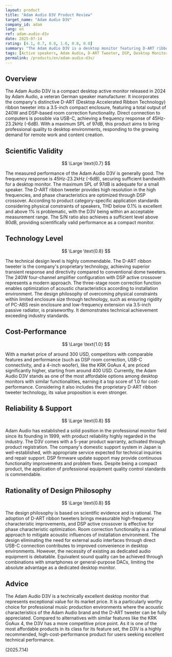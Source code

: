 ```yaml
---
layout: product
title: "Adam Audio D3V Product Review"
target_name: "Adam Audio D3V"
company_id: adam
lang: en
ref: adam-audio-d3v
date: 2025-07-14
rating: [4.1, 0.7, 0.8, 1.0, 0.8, 0.8]
summary: "The Adam Audio D3V is a desktop monitor featuring D-ART ribbon tweeters. It boasts an excellent technical design and offers outstanding, best-in-class cost-performance compared to alternatives with similar features."
tags: [Active speakers, Adam Audio, D-ART Tweeter, DSP, Desktop Monitor]
permalink: /products/en/adam-audio-d3v/
---
```

## Overview

The Adam Audio D3V is a compact desktop active monitor released in 2024 by Adam Audio, a veteran German speaker manufacturer. It incorporates the company's distinctive D-ART (Desktop Accelerated Ribbon Technology) ribbon tweeter into a 3.5-inch compact enclosure, featuring a total output of 240W and DSP-based room correction functionality. Direct connection to computers is possible via USB-C, achieving a frequency response of 45Hz-23.2kHz (-6dB). With a maximum SPL of 97dB, this product aims to bring professional quality to desktop environments, responding to the growing demand for remote work and content creation.

## Scientific Validity

$$ \Large \text{0.7} $$

The measured performance of the Adam Audio D3V is generally good. The frequency response is 45Hz-23.2kHz (-6dB), securing sufficient bandwidth for a desktop monitor. The maximum SPL of 97dB is adequate for a small speaker. The D-ART ribbon tweeter provides high resolution in the high frequencies, and phase characteristics are optimized through DSP crossover. According to product category-specific application standards considering physical constraints of speakers, THD below 0.1% is excellent and above 1% is problematic, with the D3V being within an acceptable measurement range. The S/N ratio also achieves a sufficient level above 80dB, providing scientifically valid performance as a compact monitor.

## Technology Level

$$ \Large \text{0.8} $$

The technical design level is highly commendable. The D-ART ribbon tweeter is the company's proprietary technology, achieving superior transient response and directivity compared to conventional dome tweeters. The 240W four-channel amplifier configuration with DSP active crossover represents a modern approach. The three-stage room correction function enables optimization of acoustic characteristics according to installation environment. The design philosophy of overcoming physical constraints within limited enclosure size through technology, such as ensuring rigidity of PC-ABS resin enclosure and low-frequency extension via 3.5-inch passive radiator, is praiseworthy. It demonstrates technical achievement exceeding industry standards.

## Cost-Performance

$$ \Large \text{1.0} $$

With a market price of around 300 USD, competitors with comparable features and performance (such as DSP room correction, USB-C connectivity, and a 4-inch woofer), like the KRK GoAux 4, are priced significantly higher, starting from around 400 USD. Currently, the Adam Audio D3V stands as one of the most affordable options among desktop monitors with similar functionalities, earning it a top score of 1.0 for cost-performance. Considering it also includes the proprietary D-ART ribbon tweeter technology, its value proposition is even stronger.

## Reliability & Support

$$ \Large \text{0.8} $$

Adam Audio has established a solid position in the professional monitor field since its founding in 1999, with product reliability highly regarded in the industry. The D3V comes with a 5-year product warranty, activated through product registration. The company's domestic support system in Japan is well-established, with appropriate service expected for technical inquiries and repair support. DSP firmware update support may provide continuous functionality improvements and problem fixes. Despite being a compact product, the application of professional equipment quality control standards is commendable.

## Rationality of Design Philosophy

$$ \Large \text{0.8} $$

The design philosophy is based on scientific evidence and is rational. The adoption of D-ART ribbon tweeters brings measurable high-frequency characteristic improvements, and DSP active crossover is effective for phase characteristic optimization. Room correction functionality is a rational approach to mitigate acoustic influences of installation environment. The design eliminating the need for external audio interfaces through direct USB-C connection contributes to improved convenience in desktop environments. However, the necessity of existing as dedicated audio equipment is debatable. Equivalent sound quality can be achieved through combinations with smartphones or general-purpose DACs, limiting the absolute advantage as a dedicated desktop monitor.

## Advice

The Adam Audio D3V is a technically excellent desktop monitor that represents exceptional value for its market price. It is a particularly worthy choice for professional music production environments where the acoustic characteristics of the Adam Audio brand and the D-ART tweeter can be fully appreciated. Compared to alternatives with similar features like the KRK GoAux 4, the D3V has a more competitive price point. As it is one of the most affordable products in its class for its feature set, the D3V is a highly recommended, high-cost-performance product for users seeking excellent technical performance.

(2025.7.14)